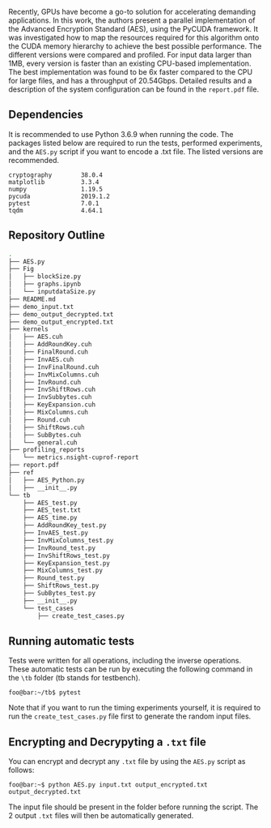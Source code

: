 Recently, GPUs have become a go-to solution for accelerating demanding applications. In this work, the authors present a parallel implementation of the Advanced Encryption Standard (AES), using the PyCUDA framework. It was investigated how to map the resources required for this algorithm onto the CUDA memory hierarchy to achieve the best possible performance. The different versions were compared and profiled. For input data larger than 1MB, every version is faster than an existing CPU-based implementation. The best implementation was found to be 6x faster compared to the CPU for large files, and has a throughput of 20.54Gbps. Detailed results and a description of the system configuration can be found in the `report.pdf` file.

## Dependencies
It is recommended to use Python 3.6.9 when running the code.
The packages listed below are required to run the tests, performed experiments, and the `AES.py` script if you want to encode a .txt file. The listed versions are recommended.
```console
cryptography        38.0.4
matplotlib          3.3.4
numpy               1.19.5
pycuda              2019.1.2
pytest              7.0.1
tqdm                4.64.1
```

## Repository Outline
```bash
.
├── AES.py
├── Fig
│   ├── blockSize.py
│   ├── graphs.ipynb
│   └── inputdataSize.py
├── README.md
├── demo_input.txt
├── demo_output_decrypted.txt
├── demo_output_encrypted.txt
├── kernels
│   ├── AES.cuh
│   ├── AddRoundKey.cuh
│   ├── FinalRound.cuh
│   ├── InvAES.cuh
│   ├── InvFinalRound.cuh
│   ├── InvMixColumns.cuh
│   ├── InvRound.cuh
│   ├── InvShiftRows.cuh
│   ├── InvSubbytes.cuh
│   ├── KeyExpansion.cuh
│   ├── MixColumns.cuh
│   ├── Round.cuh
│   ├── ShiftRows.cuh
│   ├── SubBytes.cuh
│   └── general.cuh
├── profiling_reports
│   └── metrics.nsight-cuprof-report
├── report.pdf
├── ref
│   ├── AES_Python.py
│   ├── __init__.py
└── tb
    ├── AES_test.py
    ├── AES_test.txt
    ├── AES_time.py
    ├── AddRoundKey_test.py
    ├── InvAES_test.py
    ├── InvMixColumns_test.py
    ├── InvRound_test.py
    ├── InvShiftRows_test.py
    ├── KeyExpansion_test.py
    ├── MixColumns_test.py
    ├── Round_test.py
    ├── ShiftRows_test.py
    ├── SubBytes_test.py
    ├── __init__.py
    └── test_cases
        ├── create_test_cases.py
```

## Running automatic tests
Tests were written for all operations, including the inverse operations. These automatic tests can be run by executing the following command in the `\tb` folder (tb stands for testbench).
```console
foo@bar:~/tb$ pytest
```

Note that if you want to run the timing experiments yourself, it is required to run the `create_test_cases.py` file first to generate the random input files.

## Encrypting and Decrypyting a `.txt` file
You can encrypt and decrypt any `.txt` file by using the `AES.py` script as follows:
```console
foo@bar:~$ python AES.py input.txt output_encrypted.txt output_decrypted.txt
```
The input file should be present in the folder before running the script. The 2 output `.txt` files will then be automatically generated.

